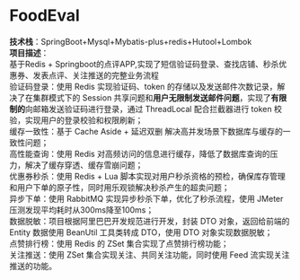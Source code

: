 # FoodEval
**技术栈**：SpringBoot+Mysql+Mybatis-plus+redis+Hutool+Lombok\
**项目描述**：\
基于Redis + Springboot的点评APP,实现了短信验证码登录、查找店铺、秒杀优惠券、发表点评、关注推送的完整业务流程\
验证码登录：使用 Redis 实现验证码、token 的存储以及发送邮件次数记录，解决了在集群模式下的 Session 共享问题和**用户无限制发送邮件问题**，实现了**有限制的**向邮箱发送验证码进行登录，通过 ThreadLocal 配合拦截器进行 token 校验，实现用户的登录校验和权限刷新；\
缓存一致性：基于 Cache Aside + 延迟双删 解决高并发场景下数据库与缓存的一致性问题；\
高性能查询：使用 Redis 对高频访问的信息进行缓存，降低了数据库查询的压力，解决了缓存穿透、缓存雪崩问题；\
优惠券秒杀：使用 Redis + Lua 脚本实现对用户秒杀资格的预检，确保库存管理和用户下单的原子性，同时用乐观锁解决秒杀产生的超卖问题；\
异步下单：使用 RabbitMQ 实现异步秒杀下单，优化了秒杀流程，使用 JMeter 压测发现平均耗时从300ms降至100ms；\
数据脱敏：项目根据阿里巴巴开发规范进行开发，封装 DTO 对象，返回给前端的 Entity 数据使用 BeanUtil 工具类转成 DTO，使用 DTO 对象实现数据脱敏；\
点赞排行榜：使用 Redis 的 ZSet 集合实现了点赞排行榜功能；\
关注推送：使用 ZSet 集合实现关注、共同关注功能，同时使用 Feed 流实现关注推送的功能。
